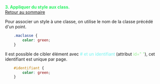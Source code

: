 
<span style="color:#26f260;">**3. Appliquer du style aux class.**</span><br>
[Retour au sommaire](1-Sommaire.md)<br>

Pour associer un style à une classe, on utilise le nom de la classe précédé d'un point.
````css
    .maclasse {
        color: green;
    }
````

Il est possible de cibler élément avec <span style="color:#70F3EF;"># et un identifiant</span> (attribut <span style="color:lightgreen;">id=" "</span>), cet identifiant est unique par page.

````css
    #identifiant {
        color: green;
    }
````